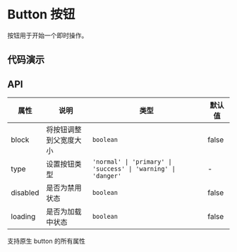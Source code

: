 # Button 按钮

按钮用于开始一个即时操作。

## 代码演示

<demo title="不同类型按钮">
<template>
  <lu-button>按钮</lu-button>
  <lu-button type='normal'>按钮</lu-button>
  <lu-button type='primary'>按钮</lu-button>
  <lu-button type='success'>按钮</lu-button>
  <lu-button type='warning'>按钮</lu-button>
  <lu-button type='danger'>按钮</lu-button>
</template>
</demo>

<demo title="块按钮">
<template>
  <lu-button block>按钮</lu-button>
  <lu-button block type='primary'>按钮</lu-button>
</template>

</demo>

<demo title="禁用按钮">
<template>
  <lu-button disabled>按钮</lu-button>
  <lu-button disabled type='primary'>按钮</lu-button>
</template>
</demo>

<demo title="loading">
<template>
  <lu-button loading>按钮</lu-button>
  <lu-button loading type='primary'>按钮</lu-button>
</template>
</demo>

## API

| 属性     | 说明                   | 类型                                                          | 默认值 |
| -------- | ---------------------- | ------------------------------------------------------------- | ------ |
| block    | 将按钮调整到父宽度大小 | `boolean`                                                     | false  |
| type     | 设置按钮类型           | `'normal' \| 'primary' \| 'success' \| 'warning' \| 'danger'` | -      |
| disabled | 是否为禁用状态         | `boolean`                                                     | false  |
| loading  | 是否为加载中状态       | `boolean`                                                     | false  |

支持原生 button 的所有属性
